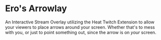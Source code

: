 # Ero's Arrowlay
An Interactive Stream Overlay utilizing the Heat Twitch Extension to allow your viewers to place arrows around your screen.  Whether that's to mess with you, or just to point something out, since the arrow is on *your* screen.
